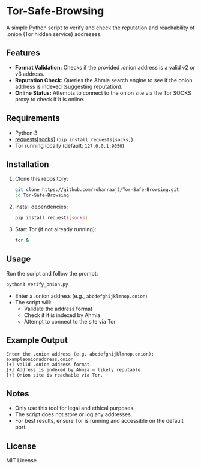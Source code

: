 # Tor-Safe-Browsing

A simple Python script to verify and check the reputation and reachability of .onion (Tor hidden service) addresses.

## Features
- **Format Validation:** Checks if the provided .onion address is a valid v2 or v3 address.
- **Reputation Check:** Queries the Ahmia search engine to see if the onion address is indexed (suggesting reputation).
- **Online Status:** Attempts to connect to the onion site via the Tor SOCKS proxy to check if it is online.

## Requirements
- Python 3
- [requests[socks]](https://pypi.org/project/requests/) (`pip install requests[socks]`)
- Tor running locally (default: `127.0.0.1:9050`)

## Installation
1. Clone this repository:
   ```bash
   git clone https://github.com/rohanraaj2/Tor-Safe-Browsing.git
   cd Tor-Safe-Browsing
   ```
2. Install dependencies:
   ```bash
   pip install requests[socks]
   ```
3. Start Tor (if not already running):
   ```bash
   tor &
   ```

## Usage
Run the script and follow the prompt:
```bash
python3 verify_onion.py
```
- Enter a .onion address (e.g., `abcdefghijklmnop.onion`)
- The script will:
  - Validate the address format
  - Check if it is indexed by Ahmia
  - Attempt to connect to the site via Tor

## Example Output
```
Enter the .onion address (e.g. abcdefghijklmnop.onion): exampleonionaddress.onion
[+] Valid .onion address format.
[+] Address is indexed by Ahmia — likely reputable.
[+] Onion site is reachable via Tor.
```

## Notes
- Only use this tool for legal and ethical purposes.
- The script does not store or log any addresses.
- For best results, ensure Tor is running and accessible on the default port.

## License
MIT License

